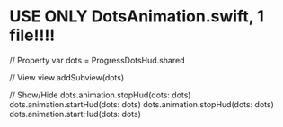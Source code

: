 <H1>USE ONLY DotsAnimation.swift, 1 file!!!! </H1>

// Property
    var dots = ProgressDotsHud.shared
    
// View
   view.addSubview(dots)
 
 // Show/Hide
        dots.animation.stopHud(dots: dots)
        dots.animation.startHud(dots: dots)
        dots.animation.stopHud(dots: dots)
        dots.animation.startHud(dots: dots)
    
